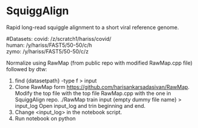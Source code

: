 # SquiggAlign
Rapid long-read squiggle alignment to a short viral reference genome.

#Datasets:
covid: /z/scratch1/hariss/covid/  
human: /y/hariss/FAST5/50-50/c/h  
zymo: /y/hariss/FAST5/50-50/c/z  

Normalize using RawMap (from public repo with modified RawMap.cpp file) followed by dtw:

1. find {datasetpath} -type f > input
2. Clone RawMap form https://github.com/harisankarsadasivan/RawMap. Modify the top file with the top file RawMap.cpp with the one in SquiggAlign repo. 
./RawMap train input {empty dummy file name} > input_log
Open input_log and trin beginning and end.
3. Change <input_log> in the notebook script.
4. Run notebook on python
